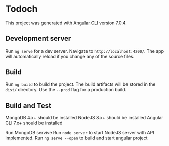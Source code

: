 # Todoch

This project was generated with [Angular CLI](https://github.com/angular/angular-cli) version 7.0.4.

## Development server

Run `ng serve` for a dev server. Navigate to `http://localhost:4200/`. The app will automatically reload if you change any of the source files.

## Build

Run `ng build` to build the project. The build artifacts will be stored in the `dist/` directory. Use the `--prod` flag for a production build.

## Build and Test

MongoDB 4.x+ should be installed
NodeJS 8.x+ should be installed
Angular CLI 7.x+ should be installed

Run MongoDB servive
Run `node server` to start NodeJS server with API implemented.
Run `ng serve --open` to build and start angular project

